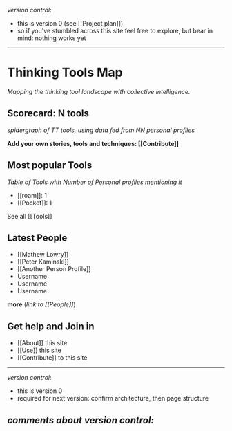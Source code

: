 *version control*: 

* this is version 0 (see [[Project plan]])
* so if you've stumbled across this site feel free to explore, but bear in mind: nothing works yet
---

# Thinking Tools Map

_Mapping the thinking tool landscape with collective intelligence._

## Scorecard: N tools 

*spidergraph of TT tools, using data fed from NN personal profiles*

**Add your own stories, tools and techniques: [[Contribute]]**

## Most popular Tools

*Table of Tools with Number of Personal profiles mentioning it*

* [[roam]]: 1
* [[Pocket]]: 1

See all  [[Tools]]

## Latest People

* [[Mathew Lowry]]
* [[Peter Kaminski]]
* [[Another Person Profile]]
* Username
* Username
* Username

**more** (*link to [[People]]*)

## Get help and Join in

* [[About]] this site
* [[Use]] this site
* [[Contribute]] to this site

---

*version control*:

* this is version 0
* required for next version: confirm architecture, then page structure

_comments about version control:_
---
